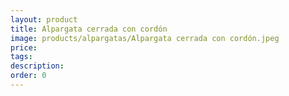 ```yaml
---
layout: product
title: Alpargata cerrada con cordón
image: products/alpargatas/Alpargata cerrada con cordón.jpeg
price: 
tags: 
description: 
order: 0
---
```

